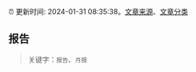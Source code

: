 :alarm_clock: 更新时间: 2024-01-31 08:35:38。[文章来源](/README.md)、[文章分类](/TAGS.md)

## 报告


> 关键字：`报告`、`月报`



